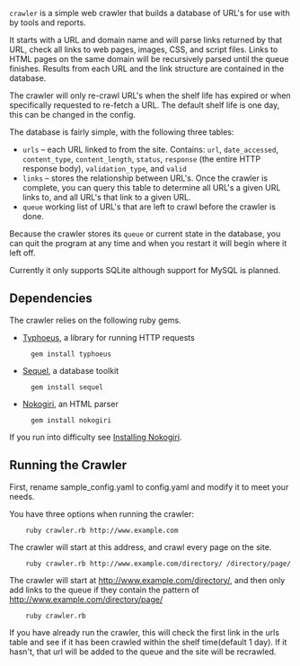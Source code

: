 `crawler` is a simple web crawler that builds a database of URL's for use with by tools and reports. 

It starts with a URL and domain name and will parse links returned by that URL, check all links to web pages, images, CSS, and script files. Links to HTML pages on the same domain will be recursively parsed until the queue finishes. Results from each URL and the link structure are contained in the database. 

The crawler will only re-crawl URL's when the shelf life has expired or when specifically requested to re-fetch a URL. The default shelf life is one day, this can be changed in the config.

The database is fairly simple, with the following three tables:

* `urls` – each URL linked to from the site. Contains: `url`, `date_accessed`, `content_type`, `content_length`, `status`, `response` (the entire HTTP response body), `validation_type`, and `valid`
* `links` – stores the relationship between URL's. Once the crawler is complete, you can query this table to determine all URL's a given URL links to, and all URL's that link to a given URL.
* `queue` working list of URL's that are left to crawl before the crawler is done.

Because the crawler stores its `queue` or current state in the database, you can quit the program at any time and when you restart it will begin where it left off.

Currently it only supports SQLite although support for MySQL is planned. 

## Dependencies

The crawler relies on the following ruby gems.

* [Typhoeus](https://github.com/typhoeus/typhoeus), a library for running HTTP requests

        gem install typhoeus

* [Sequel](http://sequel.rubyforge.org/), a database toolkit

        gem install sequel

* [Nokogiri](http://nokogiri.org/), an HTML parser

        gem install nokogiri

If you run into difficulty see [Installing Nokogiri](http://nokogiri.org/tutorials/installing_nokogiri.html).


## Running the Crawler

First, rename sample_config.yaml to config.yaml and modify it to meet your needs.

You have three options when running the crawler:

        ruby crawler.rb http://www.example.com
        
The crawler will start at this address, and crawl every page on the site.

        ruby crawler.rb http://www.example.com/directory/ /directory/page/
        
The crawler will start at http://www.example.com/directory/, and then only add links to the queue if they contain the pattern of http://www.example.com/directory/page/

        ruby crawler.rb
        
If you have already run the crawler, this will check the first link in the urls table and see if it has been crawled within the shelf time(default 1 day). If it hasn't, that url will be added to the queue and the site will be recrawled.

